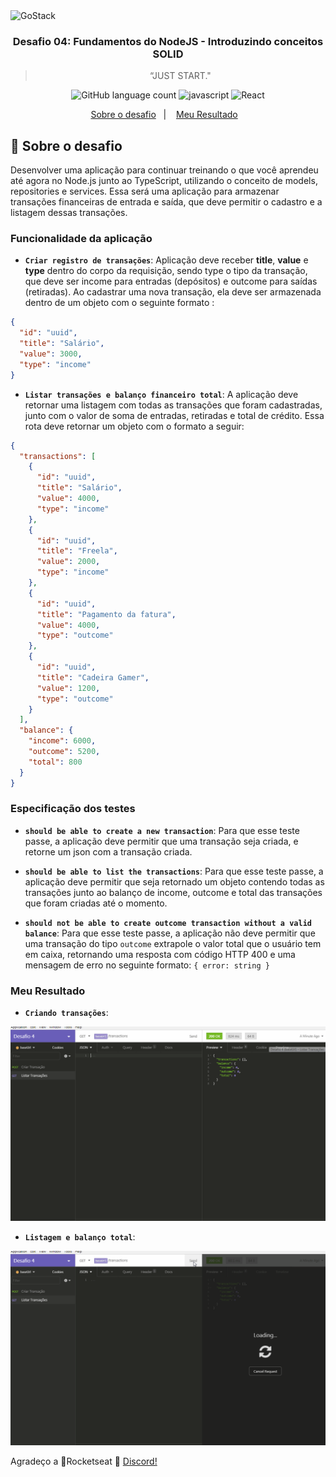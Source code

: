 <img alt="GoStack" src="https://storage.googleapis.com/golden-wind/bootcamp-gostack/header-desafios.png" />

<h3 align="center">
  Desafio 04: Fundamentos do NodeJS - Introduzindo conceitos SOLID
</h3>

<blockquote align="center">“JUST START."</blockquote>

<p align="center">
  <img alt="GitHub language count" src="https://img.shields.io/github/languages/count/NewZaqueu/bootCamp-Challenge4-fundamentos-nodejs?color=%252304D361">

  <img alt= "javascript" src="https://img.shields.io/github/languages/top/NewZaqueu/bootCamp-Challenge3-react-native?color=%25252304D361">

  <img alt="React" src="https://img.shields.io/npm/v/react?color=%25252304D361&label=react-native">

</p>

<p align="center">
  <a href="#rocket-sobre-o-desafio">Sobre o desafio</a>&nbsp;&nbsp;&nbsp;|&nbsp;&nbsp;&nbsp;
  <a href="#meu-resultado">Meu Resultado</a>&nbsp;&nbsp;&nbsp;
</p>

## :rocket: Sobre o desafio

Desenvolver uma aplicação para continuar treinando o que você aprendeu até agora no Node.js junto ao TypeScript, utilizando o conceito de models, repositories e services. Essa será uma aplicação para armazenar transações financeiras de entrada e saída, que deve permitir o cadastro e a listagem dessas transações.


### Funcionalidade da aplicação

- **`Criar registro de transações`**: Aplicação deve receber **title**, **value** e **type** dentro do corpo da requisição, sendo type o tipo da transação, que deve ser income para entradas (depósitos) e outcome para saídas (retiradas). Ao cadastrar uma nova transação, ela deve ser armazenada dentro de um objeto com o seguinte formato :

```json
{
  "id": "uuid",
  "title": "Salário",
  "value": 3000,
  "type": "income"
}
```

- **`Listar transações e balanço financeiro total`**: A aplicação deve retornar uma listagem com todas as transações que foram cadastradas, junto com o valor de soma de entradas, retiradas e total de crédito. Essa rota deve retornar um objeto com o formato a seguir:

```json
{
  "transactions": [
    {
      "id": "uuid",
      "title": "Salário",
      "value": 4000,
      "type": "income"
    },
    {
      "id": "uuid",
      "title": "Freela",
      "value": 2000,
      "type": "income"
    },
    {
      "id": "uuid",
      "title": "Pagamento da fatura",
      "value": 4000,
      "type": "outcome"
    },
    {
      "id": "uuid",
      "title": "Cadeira Gamer",
      "value": 1200,
      "type": "outcome"
    }
  ],
  "balance": {
    "income": 6000,
    "outcome": 5200,
    "total": 800
  }
}
```

### Especificação dos testes

- **`should be able to create a new transaction`**: Para que esse teste passe, a aplicação deve permitir que uma transação seja criada, e retorne um json com a transação criada.

- **`should be able to list the transactions`**: Para que esse teste passe, a aplicação deve permitir que seja retornado um objeto contendo todas as transações junto ao balanço de income, outcome e total das transações que foram criadas até o momento.

- **`should not be able to create outcome transaction without a valid balance`**: Para que esse teste passe, a aplicação não deve permitir que uma transação do tipo `outcome` extrapole o valor total que o usuário tem em caixa, retornando uma resposta com código HTTP 400 e uma mensagem de erro no seguinte formato: `{ error: string }`

### Meu Resultado

- **`Criando transações`**:


![](./criando-transactions.gif)



- **`Listagem e balanço total`**:


![](./listando-transactions.gif)



Agradeço a 💜Rocketseat :wave: [Discord!](https://discordapp.com/invite/gCRAFhc)
